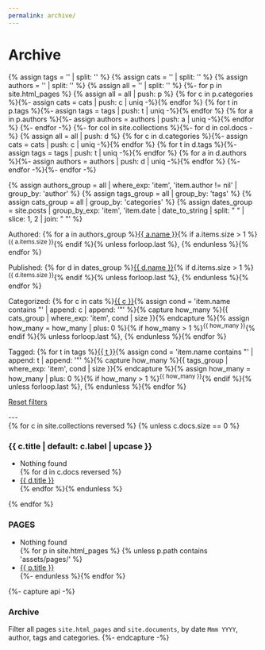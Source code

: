 ```yaml
---
permalink: archive/
---
```


# Archive

{% assign tags = '' | split: '' %}
{% assign cats = '' | split: '' %}
{% assign authors = '' | split: '' %}
{% assign all = '' | split: '' %}
{%- for p in site.html_pages %}
  {% assign all = all | push: p %}
  {% for c in p.categories %}{%- assign cats = cats | push: c | uniq -%}{% endfor %}
  {% for t in p.tags %}{%- assign tags = tags | push: t | uniq -%}{% endfor %}
  {% for a in p.authors %}{%- assign authors = authors | push: a | uniq -%}{% endfor %}
{%- endfor -%}
{%- for col in site.collections %}{%- for d in col.docs -%}
  {% assign all = all | push: d %}
  {% for c in d.categories %}{%- assign cats = cats | push: c | uniq -%}{% endfor %}
  {% for t in d.tags %}{%- assign tags = tags | push: t | uniq -%}{% endfor %}
  {% for a in d.authors %}{%- assign authors = authors | push: d | uniq -%}{% endfor %}
{%- endfor -%}{%- endfor -%}

{% assign authors_group = all | where_exp: 'item', 'item.author != nil' | group_by: 'author' %}
{% assign tags_group = all | group_by: 'tags' %}
{% assign cats_group = all | group_by: 'categories' %}
{% assign dates_group = site.posts | group_by_exp: 'item', 'item.date | date_to_string | split: " " | slice: 1, 2 | join: " "' %}

<div class='log margin-box' markdown="1">
Authored: {% for a in authors_group %}<a href='?authored={{ a.name }}' rel='search' title='Search author'>{{ a.name }}</a>{% if a.items.size > 1 %}<sup>{{ a.items.size }}</sup>{% endif %}{% unless forloop.last %},&nbsp;{% endunless %}{% endfor %}

Published: {% for d in dates_group %}<a href='?published={{ d.name }}' rel='search' title='Search date'>{{ d.name }}</a>{% if d.items.size > 1 %}<sup>{{ d.items.size }}</sup>{% endif %}{% unless forloop.last %},&nbsp;{% endunless %}{% endfor %}

Categorized: {% for c in cats %}<a href='?categorized={{ c }}' rel='search' title='Search category'>{{ c }}</a>{% assign cond = 'item.name contains "' | append: c | append: '"' %}{% capture how_many %}{{ cats_group | where_exp: 'item', cond | size }}{% endcapture %}{% assign how_many = how_many | plus: 0 %}{% if how_many > 1 %}<sup>{{ how_many }}</sup>{% endif %}{% unless forloop.last %},&nbsp;{% endunless %}{% endfor %}

Tagged: {% for t in tags %}<a href='?tagged={{ t }}' rel='search' title='Search tag'>{{ t }}</a>{% assign cond = 'item.name contains "' | append: t | append: '"' %}{% capture how_many %}{{ tags_group | where_exp: 'item', cond | size }}{% endcapture %}{% assign how_many = how_many | plus: 0 %}{% if how_many > 1 %}<sup>{{ how_many }}</sup>{% endif %}{% unless forloop.last %},&nbsp;{% endunless %}{% endfor %}

<a href='{{ page.url | absolute_url }}' class='green-fg'>Reset filters</a>
</div>
---
<div>
{% for c in site.collections reversed %}
{% unless c.docs.size == 0 %}
  <div>
  <h3 class='mt1'>{{ c.title | default: c.label | upcase }}</h3>
  <ul>
    <li class='only-visible-child'>Nothing found</li>
  {% for d in c.docs reversed %}<li search-authored="{{ d.author }}" search-categorized='{{ d.categories | join: "," }}' search-tagged='{{ d.tags | join: "," }}' search-published='{{ d.date | date_to_string | split: " " | slice: 1, 2 | join: " " }}'><a href="{{ d.url | absolute_url }}">{{ d.title }}</a></li>{% endfor %}{% endunless %}</ul>
  </div>
{% endfor %}

  <div>
    <h3>PAGES</h3>
    <ul>
      <li class='only-visible-child'>Nothing found</li>
    {% for p in site.html_pages %}
    {% unless p.path contains 'assets/pages/' %}
    <li search-authored="{{ p.author }}" search-categorized='{{ p.categories | join: "," }}' search-tagged='{{ p.tags | join: "," }}' search-published='{{ p.date | date_to_string | split: " " | slice: 1, 2 | join: " " }}'><a href="{{ p.url | absolute_url }}">{{ p.title }}</a></li>{%- endunless %}{% endfor %}
    </ul>
  </div>
</div>

{%- capture api -%}
### Archive

Filter all pages `site.html_pages` and `site.documents`, by date `Mmm YYYY`, author, tags and categories.
{%- endcapture -%}